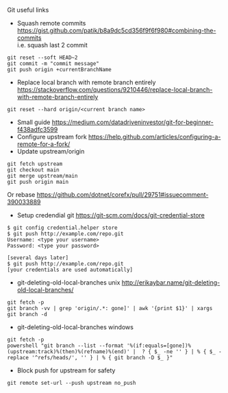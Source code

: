 Git useful links

* Squash remote commits https://gist.github.com/patik/b8a9dc5cd356f9f6f980#combining-the-commits  
i.e. squash last 2 commit  
```
git reset --soft HEAD~2
git commit -m "commit message"
git push origin +currentBranchName
```
* Replace local branch with remote branch entirely https://stackoverflow.com/questions/9210446/replace-local-branch-with-remote-branch-entirely   
```
git reset --hard origin/<current branch name>
```  
* Small guide https://medium.com/datadriveninvestor/git-for-beginner-f438adfc3599  
* Configure upstream fork https://help.github.com/articles/configuring-a-remote-for-a-fork/  
* Update upstream/origin  
```
git fetch upstream
git checkout main
git merge upstream/main
git push origin main
```

Or rebase https://github.com/dotnet/corefx/pull/29751#issuecomment-390033889

* Setup credendial git https://git-scm.com/docs/git-credential-store
```
$ git config credential.helper store
$ git push http://example.com/repo.git
Username: <type your username>
Password: <type your password>

[several days later]
$ git push http://example.com/repo.git
[your credentials are used automatically]
```

* git-deleting-old-local-branches unix http://erikaybar.name/git-deleting-old-local-branches/
``` git
git fetch -p
git branch -vv | grep 'origin/.*: gone]' | awk '{print $1}' | xargs git branch -d
```

* git-deleting-old-local-branches windows
``` git
git fetch -p
powershell "git branch --list --format '%(if:equals=[gone])%(upstream:track)%(then)%(refname)%(end)' |  ? { $_ -ne '' } | % { $_ -replace '^refs/heads/', '' } | % { git branch -D $_ }"
```

* Block push for upstream for safety   
```
git remote set-url --push upstream no_push
```

